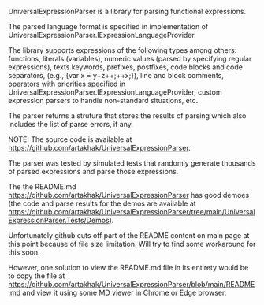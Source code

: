 ﻿UniversalExpressionParser is a library for parsing functional expressions. 

The parsed language format is specified in implementation of UniversalExpressionParser.IExpressionLanguageProvider. 

The library supports expressions of the following types among others: functions, literals (variables), numeric values (parsed by specifying regular expressions), texts keywords, prefixes, postfixes, code blocks and code separators, (e.g., {var x = y+z++;++x;}), line and block comments, operators with priorities specified in UniversalExpressionParser.IExpressionLanguageProvider, custom expression parsers to handle non-standard situations, etc.

The parser returns a struture that stores the results of parsing which also includes the list of parse errors, if any.

NOTE: The source code is available at https://github.com/artakhak/UniversalExpressionParser.

The parser was tested by simulated tests that randomly generate thousands of parsed expressions and parse those expressions.

The the README.md https://github.com/artakhak/UniversalExpressionParser has good demoes (the code and parse results for the demos are available at https://github.com/artakhak/UniversalExpressionParser/tree/main/UniversalExpressionParser.Tests/Demos). 

Unfortunately github cuts off part of the README content on main page at this point because of file size limitation. Will try to find some workaround for this soon.

However, one solution to view the README.md file in its entirety would be to copy the file at https://github.com/artakhak/UniversalExpressionParser/blob/main/README.md and view it using some MD viewer in Chrome or Edge browser.